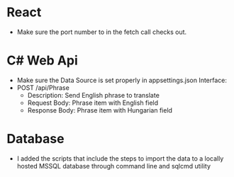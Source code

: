 # React
* Make sure the port number to in the fetch call checks out.
# C# Web Api
* Make sure the Data Source is set properly in appsettings.json
 Interface:
* POST /api/Phrase
  * Description: Send English phrase to translate
  * Request Body: Phrase item with English field
  * Response Body: Phrase item with Hungarian field
# Database
* I added the scripts that include the steps to import the data to a locally hosted MSSQL database through command line and sqlcmd utility
